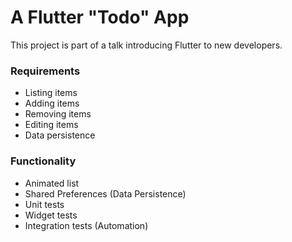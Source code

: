 # A Flutter "Todo" App

This project is part of a talk introducing Flutter to new developers.

### Requirements
- Listing items
- Adding items
- Removing items
- Editing items
- Data persistence

### Functionality
- Animated list
- Shared Preferences (Data Persistence)
- Unit tests
- Widget tests
- Integration tests (Automation)
